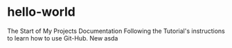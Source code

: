 # hello-world
The Start of My Projects Documentation
Following the Tutorial's instructions to learn how to use Git-Hub.
New
asda
